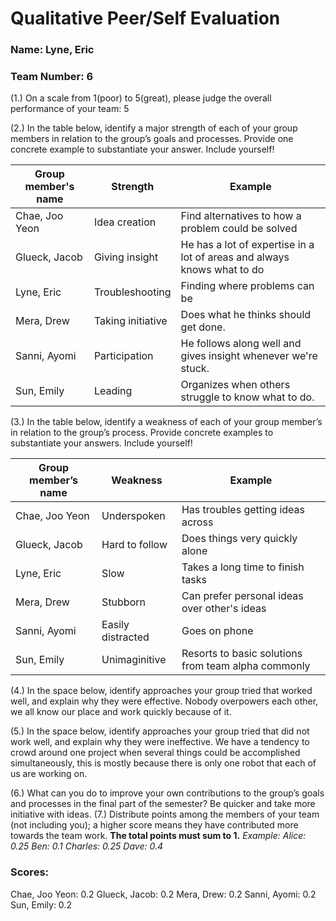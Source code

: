 # Qualitative Peer/Self Evaluation

### Name: Lyne, Eric
### Team Number: 6

(1.) On a scale from 1(poor) to 5(great), please judge the overall performance of your team: 5

(2.) In the table below, identify a major strength of each of your group members in relation to the group’s goals and processes. Provide one concrete example to substantiate your answer. Include yourself!

| Group member's name | Strength | Example |
| ------------------- | -------- | ------- |
|Chae, Joo Yeon|Idea creation|Find alternatives to how a problem could be solved|
|Glueck, Jacob|Giving insight|He has a lot of expertise in a lot of areas and always knows what to do|
|Lyne, Eric|Troubleshooting|Finding where problems can be|
|Mera, Drew|Taking initiative|Does what he thinks should get done.|
|Sanni, Ayomi|Participation|He follows along well and gives insight whenever we're stuck.|
|Sun, Emily|Leading|Organizes when others struggle to know what to do.|

(3.) In the table below, identify a weakness of each of your group member’s in relation to the group’s process. Provide concrete examples to substantiate your answers. Include yourself!

| Group member’s name | Weakness | Example |
| ------------------- | -------- | ------- |
|Chae, Joo Yeon|Underspoken|Has troubles getting ideas across|
|Glueck, Jacob|Hard to follow|Does things very quickly alone|
|Lyne, Eric|Slow|Takes a long time to finish tasks|
|Mera, Drew|Stubborn|Can prefer personal ideas over other's ideas|
|Sanni, Ayomi|Easily distracted|Goes on phone|
|Sun, Emily|Unimaginitive|Resorts to basic solutions from team alpha commonly|

(4.) In the space below, identify approaches your group tried that worked well, and explain why they were effective.
Nobody overpowers each other, we all know our place and work quickly because of it.

(5.) In the space below, identify approaches your group tried that did not work well, and explain why they were ineffective.
We have a tendency to crowd around one project when several things could be accomplished simultaneously, this is mostly because there is only one robot that each of us are working on.

(6.) What can you do to improve your own contributions to the group’s goals and processes in the final part of the semester?
Be quicker and take more initiative with ideas.
(7.) Distribute points among the members of your team (not including you); a higher score means they have contributed more towards the team work. **The total points must sum to 1.**
*Example:
Alice: 0.25
Ben: 0.1
Charles: 0.25
Dave: 0.4*

### Scores:
Chae, Joo Yeon: 0.2
Glueck, Jacob: 0.2
Mera, Drew:  0.2
Sanni, Ayomi:  0.2
Sun, Emily:  0.2


